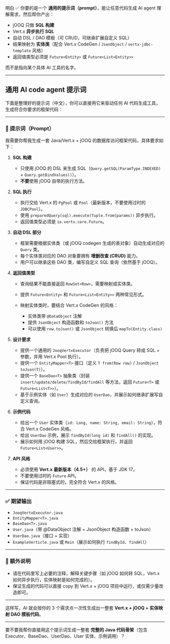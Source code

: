 明白 ✅
你要的是一个 **通用的提示词（prompt）**，能让任意代码生成 AI agent 理解需求，然后帮你产出：

* jOOQ 只做 **SQL 构建**
* Vert.x **异步执行 SQL**
* 自动 DSL / DAO 模板（可 CRUD，可继承扩展自定义 SQL）
* 结果映射为 **实体类**（配合 Vert.x CodeGen / `JsonObject` / `vertx-jdbc-template` 风格）
* 返回值类型必须是 `Future<Entity>` 或 `Future<List<Entity>>`

而不是指向某个具体 AI 工具的名字。

---

## 通用 AI code agent 提示词

下面是整理好的提示词（中文），你可以直接用它来驱动任何 AI 代码生成工具，生成符合你要求的框架代码：

---

### 🚀 提示词（Prompt）

我需要你帮我生成一套 Java/Vert.x + jOOQ 的数据库访问框架代码，具体要求如下：

1. **SQL 构建**

   * 只使用 jOOQ 的 DSL 来生成 SQL（`Query.getSQL(ParamType.INDEXED)` + `Query.getBindValues()`）。
   * **不要**使用 jOOQ 自带的执行方法。

2. **SQL 执行**

   * 执行交给 Vert.x 的 `PgPool` 或 `Pool`（最新版本，不要使用过时的 `JDBCPool`）。
   * 使用 `preparedQuery(sql).execute(Tuple.from(params))` 异步执行。
   * 返回值类型必须是 `io.vertx.core.Future`。

3. **自动 DSL 部分**

   * 框架需要根据实体类（或 jOOQ codegen 生成的表对象）自动生成对应的 `Query` 类。
   * 每个实体类对应的 DAO 对象要拥有 **增删改查 (CRUD)** 能力。
   * 用户可以继承这些 DAO 类，编写自定义 SQL 查询（依然基于 jOOQ）。

4. **返回值类型**

   * 查询结果不能直接返回 `RowSet<Row>`，需要映射成实体类。
   * 提供 `Future<Entity>` 和 `Future<List<Entity>>` 两种常见形式。
   * 映射实体类时，要结合 Vert.x CodeGen 的风格：

     * 实体类带 `@DataObject` 注解
     * 提供 `JsonObject` 构造函数和 `toJson()` 方法
     * 可以使用 `row.toJson()` 或 `JsonObject` 转换后 `mapTo(Entity.class)`

5. **设计要求**

   * 提供一个通用的 `JooqVertxExecutor`（负责把 jOOQ Query 转成 SQL + 参数，并用 Vert.x Pool 执行）。
   * 提供一个 `EntityMapper<T>` 接口（定义 `T from(Row row)` / `JsonObject toJson(T)`）。
   * 提供一个 `BaseDao<T>` 抽象类（封装 `insert/update/delete/findById/findAll` 等方法，返回 `Future<T>` 或 `Future<List<T>>`）。
   * 基于示例实体（如 `User`）生成对应的 `UserDao`，并展示如何继承扩展写自定义查询。

6. **示例代码**

   * 给出一个 `User` 实体类（`id: Long, name: String, email: String`），符合 Vert.x CodeGen 风格。
   * 给出 `UserDao` 示例，展示 `findById(long id)` 和 `findAll()` 的实现。
   * 展示如何用 jOOQ 构建 SQL，然后交给框架执行，并返回 `Future<List<User>>`。

7. **API 风格**

   * 必须使用 **Vert.x 最新版本（4.5+）** 的 API，基于 JDK 17。
   * 不要使用过时的 `Future` API。
   * 保证代码是非阻塞式的，完全符合 Vert.x 的风格。

---

### ✅ 期望输出

* `JooqVertxExecutor.java`
* `EntityMapper<T>.java`
* `BaseDao<T>.java`
* `User.java`（带 @DataObject 注解 + JsonObject 构造函数 + toJson）
* `UserDao.java`（接口 + 实现）
* `ExampleVerticle.java` 或 `Main`（展示如何执行 `findById`、`findAll`）

---

### 📝 额外说明

* 请在代码里写上必要的注释，解释关键步骤（如 jOOQ 如何转 SQL，Vert.x 如何异步执行，实体映射是如何完成的）。
* 保证生成的代码可以直接 copy 到 Vert.x + jOOQ 项目中运行，或仅需少量改造即可。

---

这样写，AI 就会按你的 3 个需求点一次性生成出一整套 **Vert.x + jOOQ + 实体映射 DAO 模板代码**。

---

要不要我帮你直接用这个提示词生成一整套 **完整的 Java 代码骨架**（包含 Executor、BaseDao、UserDao、User 实体、示例调用）？
